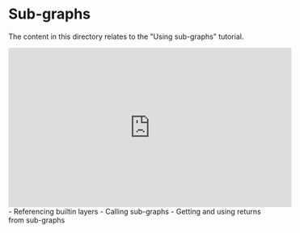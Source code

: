 # Sub-graphs
The content in this directory relates to the "Using sub-graphs" tutorial.

<iframe width="560" height="315" src="https://www.youtube.com/embed/xpVkEMWyTao" frameborder="0" allow="accelerometer; autoplay; clipboard-write; encrypted-media; gyroscope; picture-in-picture" allowfullscreen></iframe>
- Referencing builtin layers
- Calling sub-graphs
- Getting and using returns from sub-graphs
